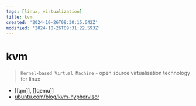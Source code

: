 ```yaml
---
tags: [linux, virtualization]
title: kvm
created: '2024-10-26T09:30:15.642Z'
modified: '2024-10-26T09:31:22.593Z'
---
```


# kvm

> `Kernel-based Virtual Machine` - open source virtualisation technology for linux

- [[qm]], [[qemu]]
- [ubuntu.com/blog/kvm-hyphervisor](https://ubuntu.com/blog/kvm-hyphervisor)
